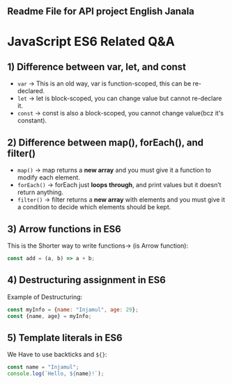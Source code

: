 ## Readme File for API project English Janala

# JavaScript ES6 Related Q&A

## 1) Difference between var, let, and const
- `var` → This is an old way, var is function-scoped, this can be re-declared.
- `let` → let is block-scoped, you can change value but cannot re-declare it.
- `const` → const is also a block-scoped, you cannot change value(bcz it's constant).

## 2) Difference between map(), forEach(), and filter()
- `map()` → map returns a **new array** and you must give it a function to modify each 
                                          element.
- `forEach()` → forEach just **loops through**, and print values but it doesn’t return
                                                anything.
- `filter()` → filter returns a **new array** with elements and you must give it a condition 
                                              to decide which elements should be kept.

## 3) Arrow functions in ES6
This is the Shorter way to write functions-> (is Arrow function):
```js
const add = (a, b) => a + b;
```

## 4) Destructuring assignment in ES6
Example of Destructuring:
```js
const myInfo = {name: "Injamul", age: 29};
const {name, age} = myInfo; 
```

## 5) Template literals in ES6
We Have to use backticks and `${}`:
```js
const name = "Injamul";
console.log(`Hello, ${name}!`);
```
